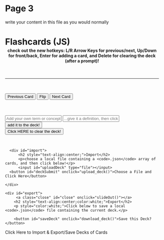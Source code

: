 <h1>Page 3</h1>
<p>write your content in this file as you would normally</p>



<body>
  <h1>Flashcards (JS)</h1><br><br>
  <h4 style="width:100%; text-align:center;margin-top:-50px;">check out the new hotkeys: L/R Arrow Keys for previous/next, Up/Down for front/back, Enter for adding a card, and Delete for clearing the deck (after a prompt)! </h4>
  <p id="front">
    <!-- term lives here   -->
  </p><br>
  <hr><br>
  <div id="back">
    <!-- definition lives here   -->
  </div><br>
  <div id ="activeCardButtons">
    <button id="prev" onclick="prevCard()">Previous Card
  </button>
  <button id="flip" type="button" value="Flip" onclick="flash()">
  Flip</button>
  <button id="next" onclick="nextCard()">Next Card
  </button>
  </div>
  <br>
  <br>
  <br>
  <div id="formContainer">
    <form id="cardForm">
      <input id="newTerm" type="text" placeholder="Add your own term or concept..." onKeyDown="if(event.keyCode==13) document.getElementById('newDef').focus()">
      <input id="newDef" type="text" placeholder="...give it a definition, then click the button to..." onKeyDown="if(event.keyCode==13) cardAdd()">
      <br>
      <input id="submit" type="button" value="add it to the deck!" onClick="cardAdd()">
      <br>
      <input id="clearDeck" type="button" value="Click HERE to clear the deck!" onClick="emptyDeck()">
    </form>
    <br>
  </div>
<select id="selectCards" style="display:none;">

</select>
  <div id="importExport">
    
	  <div id="import"> 
		  <h2 style="text-align:center;">Import</h2>
		  <p>choose a local file containing a <code>.json</code> array of cards, and then click below!</p>
		  <input id="uploadDeck" type="file"></input>
	  <button id="deckSubmit" onclick="upload_deck()">Choose a File and Click Here</button>
	  
	</div>
	
	<div id="export"> 
		 <a class="close" id="close" onclick="slideOut()"></a>
		<h2 style="text-align:center;color:white;">Export</h2>
		<p style="color:white;">Click below to save a local <code>.json</code> file containing the current deck.</p>
		
		<button id="saveDeck" onclick="download_deck()">Save this Deck?</button>
</div>
 
  </div>
<a class="activator" id="activator" onclick="slideIn()">Click Here to Import & Export/Save Decks of Cards</a>
      <script type="text/javascript">

    </script>
</body>





